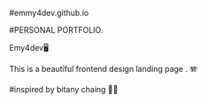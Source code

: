 #emmy4dev.github.io

#PERSONAL PORTFOLIO.

Emy4dev🖥️

This is a beautiful frontend design landing page . 🪗

#inspired by bitany chaing 🥈🌀
